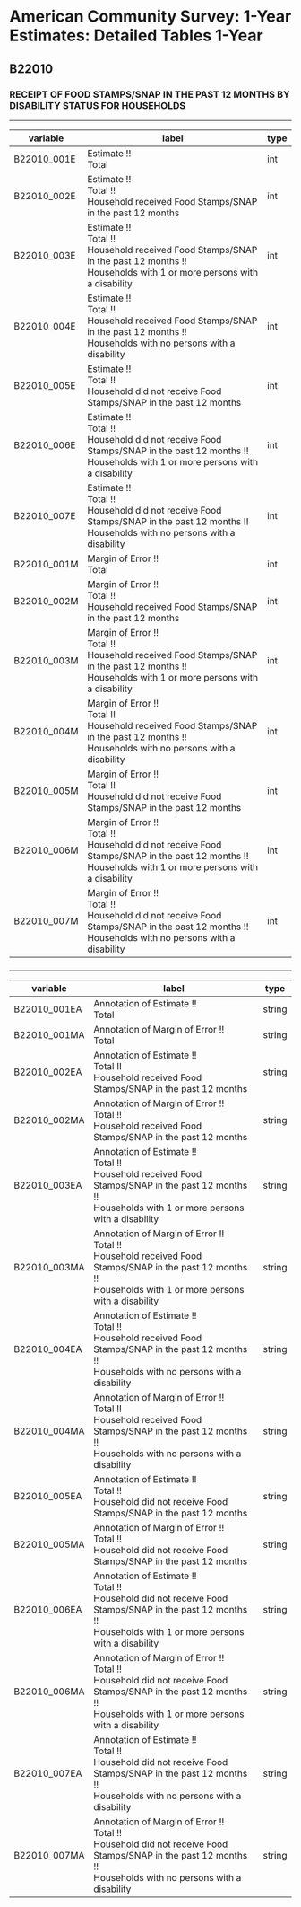 # American Community Survey: 1-Year Estimates: Detailed Tables 1-Year

## B22010

### RECEIPT OF FOOD STAMPS/SNAP IN THE PAST 12 MONTHS BY DISABILITY STATUS FOR HOUSEHOLDS

___

| variable | label | type |
| ----- | ----- | ----- |
| B22010_001E | Estimate !!<br>Total | int |
| B22010_002E | Estimate !!<br>Total !!<br>Household received Food Stamps/SNAP in the past 12 months | int |
| B22010_003E | Estimate !!<br>Total !!<br>Household received Food Stamps/SNAP in the past 12 months !!<br>Households with 1 or more persons with a disability | int |
| B22010_004E | Estimate !!<br>Total !!<br>Household received Food Stamps/SNAP in the past 12 months !!<br>Households with no persons with a disability | int |
| B22010_005E | Estimate !!<br>Total !!<br>Household did not receive Food Stamps/SNAP in the past 12 months | int |
| B22010_006E | Estimate !!<br>Total !!<br>Household did not receive Food Stamps/SNAP in the past 12 months !!<br>Households with 1 or more persons with a disability | int |
| B22010_007E | Estimate !!<br>Total !!<br>Household did not receive Food Stamps/SNAP in the past 12 months !!<br>Households with no persons with a disability | int |
| B22010_001M | Margin of Error !!<br>Total | int |
| B22010_002M | Margin of Error !!<br>Total !!<br>Household received Food Stamps/SNAP in the past 12 months | int |
| B22010_003M | Margin of Error !!<br>Total !!<br>Household received Food Stamps/SNAP in the past 12 months !!<br>Households with 1 or more persons with a disability | int |
| B22010_004M | Margin of Error !!<br>Total !!<br>Household received Food Stamps/SNAP in the past 12 months !!<br>Households with no persons with a disability | int |
| B22010_005M | Margin of Error !!<br>Total !!<br>Household did not receive Food Stamps/SNAP in the past 12 months | int |
| B22010_006M | Margin of Error !!<br>Total !!<br>Household did not receive Food Stamps/SNAP in the past 12 months !!<br>Households with 1 or more persons with a disability | int |
| B22010_007M | Margin of Error !!<br>Total !!<br>Household did not receive Food Stamps/SNAP in the past 12 months !!<br>Households with no persons with a disability | int |
### 

___

| variable | label | type |
| ----- | ----- | ----- |
| B22010_001EA | Annotation of Estimate !!<br>Total | string |
| B22010_001MA | Annotation of Margin of Error !!<br>Total | string |
| B22010_002EA | Annotation of Estimate !!<br>Total !!<br>Household received Food Stamps/SNAP in the past 12 months | string |
| B22010_002MA | Annotation of Margin of Error !!<br>Total !!<br>Household received Food Stamps/SNAP in the past 12 months | string |
| B22010_003EA | Annotation of Estimate !!<br>Total !!<br>Household received Food Stamps/SNAP in the past 12 months !!<br>Households with 1 or more persons with a disability | string |
| B22010_003MA | Annotation of Margin of Error !!<br>Total !!<br>Household received Food Stamps/SNAP in the past 12 months !!<br>Households with 1 or more persons with a disability | string |
| B22010_004EA | Annotation of Estimate !!<br>Total !!<br>Household received Food Stamps/SNAP in the past 12 months !!<br>Households with no persons with a disability | string |
| B22010_004MA | Annotation of Margin of Error !!<br>Total !!<br>Household received Food Stamps/SNAP in the past 12 months !!<br>Households with no persons with a disability | string |
| B22010_005EA | Annotation of Estimate !!<br>Total !!<br>Household did not receive Food Stamps/SNAP in the past 12 months | string |
| B22010_005MA | Annotation of Margin of Error !!<br>Total !!<br>Household did not receive Food Stamps/SNAP in the past 12 months | string |
| B22010_006EA | Annotation of Estimate !!<br>Total !!<br>Household did not receive Food Stamps/SNAP in the past 12 months !!<br>Households with 1 or more persons with a disability | string |
| B22010_006MA | Annotation of Margin of Error !!<br>Total !!<br>Household did not receive Food Stamps/SNAP in the past 12 months !!<br>Households with 1 or more persons with a disability | string |
| B22010_007EA | Annotation of Estimate !!<br>Total !!<br>Household did not receive Food Stamps/SNAP in the past 12 months !!<br>Households with no persons with a disability | string |
| B22010_007MA | Annotation of Margin of Error !!<br>Total !!<br>Household did not receive Food Stamps/SNAP in the past 12 months !!<br>Households with no persons with a disability | string |

